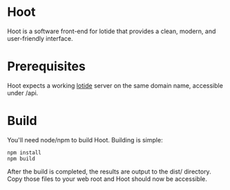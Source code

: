 # Hoot

Hoot is a software front-end for lotide that provides a clean, modern, and user-friendly interface. 

# Prerequisites

Hoot expects a working [lotide](https://git.sr.ht/~vpzom/lotide) server on the same domain name, accessible under /api.

# Build

You'll need node/npm to build Hoot. Building is simple:
```
npm install
npm build
```

After the build is completed, the results are output to the dist/ directory. Copy those files to your web root and Hoot should now be accessible.
